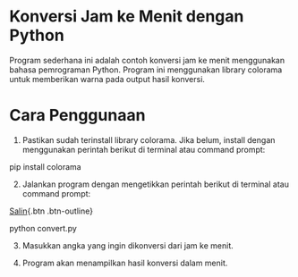 # Konversi Jam ke Menit dengan Python

Program sederhana ini adalah contoh konversi jam ke menit menggunakan bahasa pemrograman Python. Program ini menggunakan library colorama untuk memberikan warna pada output hasil konversi.

# Cara Penggunaan

1. Pastikan sudah terinstall library colorama. Jika belum, install dengan menggunakan perintah berikut di terminal atau command prompt:

pip install colorama

2. Jalankan program dengan mengetikkan perintah berikut di terminal atau command prompt:

[Salin](https://github.com/username/repo.git){.btn .btn-outline}

python convert.py

3. Masukkan angka yang ingin dikonversi dari jam ke menit.

4. Program akan menampilkan hasil konversi dalam menit.
